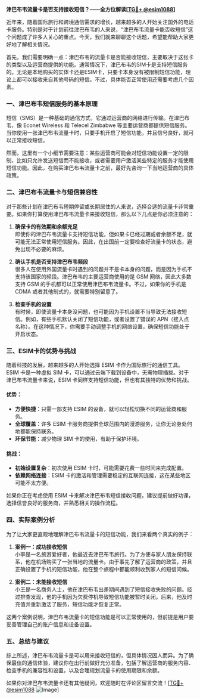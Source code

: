 **津巴布韦流量卡是否支持接收短信？——全方位解读[[TG💪+ @esim1088](https://t.me/s/esim1088)]**

近年来，随着国际旅行和跨境通信需求的增长，越来越多的人开始关注国外的电话卡服务。特别是对于计划前往津巴布韦的人来说，“津巴布韦流量卡能否收短信”这个问题成了许多人关心的重点。今天，我们就来聊聊这个话题，希望能帮助大家更好地了解相关情况。

首先，我们需要明确一点：津巴布韦的流量卡是否能接收短信，主要取决于这张卡的类型以及运营商提供的功能。通常情况下，津巴布韦的SIM卡是支持短信服务的。无论是本地购买的实体卡还是ESIM卡，只要卡本身没有被限制短信功能，理论上都可以接收来自其他号码的短信。不过，具体能否正常使用还需要考虑几个因素。

### **一、津巴布韦短信服务的基本原理**

短信（SMS）是一种基础的通信方式，它通过运营商的网络进行传输。在津巴布韦，像 Econet Wireless 和 Telecel Zimbabwe 等主要运营商都提供短信服务。当你使用一张津巴布韦流量卡时，只要手机开启了短信功能，并且信号良好，就可以正常接收短信。

然而，这里有一个小细节需要注意：某些运营商可能会对短信功能设置一定的限制，比如只允许发送短信而不能接收，或者需要用户激活某些特定的服务才能使用短信功能。因此，在购买津巴布韦流量卡之前，最好先咨询一下当地运营商的具体政策。

### **二、津巴布韦流量卡与短信兼容性**

对于那些计划在津巴布韦短期停留或长期居住的人来说，选择合适的流量卡非常重要。如果你打算使用津巴布韦流量卡来接收短信，那么以下几点是你必须注意的：

1. **确保卡的有效期和余额充足**  
   即使你的津巴布韦流量卡支持短信功能，但如果卡已经过期或者余额不足，就可能无法正常使用短信服务。因此，在出国前一定要检查好流量卡的状态，避免出现不必要的麻烦。

2. **确认手机是否支持津巴布韦频段**  
   很多人在使用外国流量卡时遇到的问题并不是卡本身的问题，而是因为手机不支持该国家的频段。津巴布韦的主要运营商使用的是 GSM 网络，因此大多数支持 GSM 的手机都可以正常使用津巴布韦流量卡。不过，如果你的手机是 CDMA 或者其他制式的，就需要特别留意了。

3. **检查手机的设置**  
   有时候，即使流量卡本身没问题，也可能因为手机设置不当导致无法接收短信。例如，有些手机默认关闭了短信功能，或者设置了错误的 APN（接入点名称）。在这种情况下，你需要手动调整手机的网络设置，确保短信功能处于开启状态。

### **三、ESIM卡的优势与挑战**

随着科技的发展，越来越多的人开始选择 ESIM 卡作为国际旅行的通信工具。ESIM 卡是一种虚拟 SIM 卡，可以通过云端下载到设备中，无需物理插拔。对于津巴布韦流量卡来说，ESIM 卡同样支持短信功能，但也有其独特的优势和挑战。

#### **优势：**
- **方便快捷**：只需一部支持 ESIM 的设备，就可以轻松切换不同的运营商和服务。
- **全球覆盖**：许多 ESIM 卡服务商提供全球范围内的漫游服务，让你无论身处何地都能保持联系。
- **环保节能**：减少物理 SIM 卡的使用，有助于保护环境。

#### **挑战：**
- **初始设置复杂**：初次使用 ESIM 卡时，可能需要花费一些时间来完成配置。
- **依赖网络连接**：ESIM 卡的激活和管理需要稳定的互联网连接，这在某些地区可能不太方便。

如果你正在考虑使用 ESIM 卡来解决津巴布韦短信接收问题，建议提前做好功课，选择信誉良好的服务商，并熟悉相关的操作流程。

### **四、实际案例分析**

为了让大家更直观地理解津巴布韦流量卡的短信功能，我们来看两个真实的例子：

1. **案例一：成功接收短信**  
   小李是一名旅游爱好者，他最近去津巴布韦旅行。为了方便与家人朋友保持联系，他在机场购买了一张当地的流量卡。由于事先了解了运营商的政策，并且正确设置了手机的短信功能，他在整个旅程中都能顺利收到家人的短信问候。

2. **案例二：未能接收短信**  
   小王是一名商务人士，他在津巴布韦出差期间遇到了短信接收失败的问题。经过排查发现，他的手机因为欠费停机导致短信功能被暂时关闭。后来，他及时充值并重新激活了服务，短信功能才恢复正常。

这两个案例说明，津巴布韦流量卡的短信功能是可以正常使用的，但前提是用户要妥善管理自己的账户信息和设备设置。

### **五、总结与建议**

综上所述，津巴布韦流量卡是可以用来接收短信的，但具体情况因人而异。为了确保最佳的通信体验，建议你在出行前做好充分准备，包括了解运营商的服务内容、检查手机的兼容性和设置，以及合理规划流量卡的使用期限和余额。

如果你对津巴布韦流量卡还有其他疑问，欢迎随时在评论区留言交流！[[TG💪+ @esim1088](https://t.me/s/esim1088) ![Image](https://i.postimg.cc/4NQfJmqS/Snipaste-2025-05-13-00-14-12.png)]